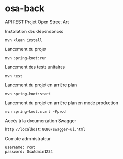 # osa-back
API REST Projet Open Street Art


Installation des dépendances
```
mvn clean install
```

Lancement du projet
```
mvn spring-boot:run
```

Lancement des tests unitaires
```
mvn test
```

Lancement du projet en arrière plan
```
mvn spring-boot:start
```

Lancement du projet en arrière plan en mode production
```
mvn spring-boot:start -Pprod
```

Accès à la documentation Swagger
```
http://localhost:8080/swagger-ui.html
```

Compte administrateur
```
username: root
password: OsaAdmin1234
```
